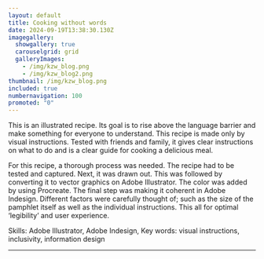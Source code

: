 ```yaml
---
layout: default
title: Cooking without words
date: 2024-09-19T13:38:30.130Z
imagegallery:
  showgallery: true
  carouselgrid: grid
  galleryImages:
    - /img/kzw_blog.png
    - /img/kzw_blog2.png
thumbnail: /img/kzw_blog.png
included: true
numbernavigation: 100
promoted: "0"
---
```

<div class="first-para-pages">
This is an illustrated recipe. Its goal is to rise above the language barrier and make something for everyone to understand. This recipe is made only by visual instructions. Tested with friends and family, it gives clear instructions on what to do and is a clear guide for cooking a delicious meal. 
</div>

For this recipe, a thorough process was needed. The recipe had to be tested and captured. Next, it was drawn out. This was followed by converting it to vector graphics on Adobe Illustrator. The color was added by using Procreate. The final step was making it coherent in Adobe Indesign. Different factors were carefully thought of; such as the size of the pamphlet itself as well as the individual instructions. This all for optimal ‘legibility’ and user experience. 

Skills: Adobe Illustrator, Adobe Indesign, 
Key words: visual instructions, inclusivity, information design

---
